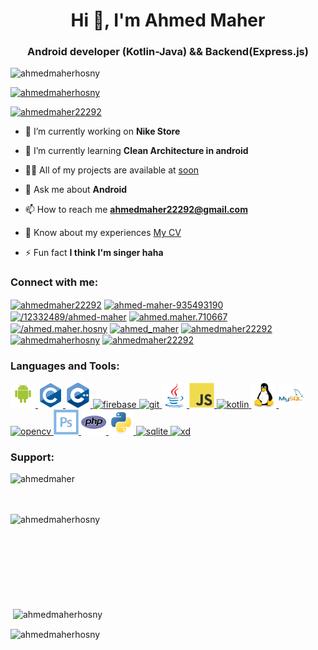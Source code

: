 <h1 align="center">Hi 👋, I'm Ahmed Maher</h1>
<h3 align="center">Android developer (Kotlin-Java) && Backend(Express.js)</h3>

<p align="left"> <img src="https://komarev.com/ghpvc/?username=ahmedmaherhosny&label=Profile%20views&color=0e75b6&style=flat" alt="ahmedmaherhosny" /> </p>

<p align="left"> <a href="https://github.com/ryo-ma/github-profile-trophy"><img src="https://github-profile-trophy.vercel.app/?username=ahmedmaherhosny" alt="ahmedmaherhosny" /></a> </p>

<p align="left"> <a href="https://twitter.com/ahmedmaher22292" target="blank"><img src="https://img.shields.io/twitter/follow/ahmedmaher22292?logo=twitter&style=for-the-badge" alt="ahmedmaher22292" /></a> </p>

- 🔭 I’m currently working on **Nike Store**

- 🌱 I’m currently learning **Clean Architecture in android**

- 👨‍💻 All of my projects are available at [soon](soon)

- 💬 Ask me about **Android**

- 📫 How to reach me **ahmedmaher22292@gmail.com**

- 📄 Know about my experiences [My CV](https://drive.google.com/file/d/1Li8SuQdUD_98GnFwchrFxXVxCyCGXHjb/view?usp=sharing)

- ⚡ Fun fact **I think I'm singer haha**

<h3 align="left">Connect with me:</h3>
<p align="left">
<a href="https://twitter.com/ahmedmaher22292" target="blank"><img align="center" src="https://raw.githubusercontent.com/rahuldkjain/github-profile-readme-generator/master/src/images/icons/Social/twitter.svg" alt="ahmedmaher22292" height="30" width="40" /></a>
<a href="https://linkedin.com/in/ahmed-maher-935493190" target="blank"><img align="center" src="https://raw.githubusercontent.com/rahuldkjain/github-profile-readme-generator/master/src/images/icons/Social/linked-in-alt.svg" alt="ahmed-maher-935493190" height="30" width="40" /></a>
<a href="https://stackoverflow.com/users/12332489/ahmed-maher" target="blank"><img align="center" src="https://raw.githubusercontent.com/rahuldkjain/github-profile-readme-generator/master/src/images/icons/Social/stack-overflow.svg" alt="/12332489/ahmed-maher" height="30" width="40" /></a>
<a href="https://fb.com/ahmed.maher.710667" target="blank"><img align="center" src="https://raw.githubusercontent.com/rahuldkjain/github-profile-readme-generator/master/src/images/icons/Social/facebook.svg" alt="ahmed.maher.710667" height="30" width="40" /></a>
<a href="https://instagram.com//ahmed.maher.hosny" target="blank"><img align="center" src="https://raw.githubusercontent.com/rahuldkjain/github-profile-readme-generator/master/src/images/icons/Social/instagram.svg" alt="/ahmed.maher.hosny" height="30" width="40" /></a>
<a href="https://www.codechef.com/users/ahmed_maher" target="blank"><img align="center" src="https://cdn.jsdelivr.net/npm/simple-icons@3.1.0/icons/codechef.svg" alt="ahmed_maher" height="30" width="40" /></a>
<a href="https://www.hackerrank.com/ahmedmaher22292" target="blank"><img align="center" src="https://raw.githubusercontent.com/rahuldkjain/github-profile-readme-generator/master/src/images/icons/Social/hackerrank.svg" alt="ahmedmaher22292" height="30" width="40" /></a>
<a href="https://codeforces.com/profile/ahmedmaherhosny" target="blank"><img align="center" src="https://raw.githubusercontent.com/rahuldkjain/github-profile-readme-generator/master/src/images/icons/Social/codeforces.svg" alt="ahmedmaherhosny" height="30" width="40" /></a>
<a href="https://www.leetcode.com/ahmedmaher22292" target="blank"><img align="center" src="https://raw.githubusercontent.com/rahuldkjain/github-profile-readme-generator/master/src/images/icons/Social/leet-code.svg" alt="ahmedmaher22292" height="30" width="40" /></a>
</p>

<h3 align="left">Languages and Tools:</h3>
<p align="left"> <a href="https://developer.android.com" target="_blank" rel="noreferrer"> <img src="https://raw.githubusercontent.com/devicons/devicon/master/icons/android/android-original-wordmark.svg" alt="android" width="40" height="40"/> </a> <a href="https://www.cprogramming.com/" target="_blank" rel="noreferrer"> <img src="https://raw.githubusercontent.com/devicons/devicon/master/icons/c/c-original.svg" alt="c" width="40" height="40"/> </a> <a href="https://www.w3schools.com/cpp/" target="_blank" rel="noreferrer"> <img src="https://raw.githubusercontent.com/devicons/devicon/master/icons/cplusplus/cplusplus-original.svg" alt="cplusplus" width="40" height="40"/> </a> <a href="https://firebase.google.com/" target="_blank" rel="noreferrer"> <img src="https://www.vectorlogo.zone/logos/firebase/firebase-icon.svg" alt="firebase" width="40" height="40"/> </a> <a href="https://git-scm.com/" target="_blank" rel="noreferrer"> <img src="https://www.vectorlogo.zone/logos/git-scm/git-scm-icon.svg" alt="git" width="40" height="40"/> </a> <a href="https://www.java.com" target="_blank" rel="noreferrer"> <img src="https://raw.githubusercontent.com/devicons/devicon/master/icons/java/java-original.svg" alt="java" width="40" height="40"/> </a> <a href="https://developer.mozilla.org/en-US/docs/Web/JavaScript" target="_blank" rel="noreferrer"> <img src="https://raw.githubusercontent.com/devicons/devicon/master/icons/javascript/javascript-original.svg" alt="javascript" width="40" height="40"/> </a> <a href="https://kotlinlang.org" target="_blank" rel="noreferrer"> <img src="https://www.vectorlogo.zone/logos/kotlinlang/kotlinlang-icon.svg" alt="kotlin" width="40" height="40"/> </a> <a href="https://www.linux.org/" target="_blank" rel="noreferrer"> <img src="https://raw.githubusercontent.com/devicons/devicon/master/icons/linux/linux-original.svg" alt="linux" width="40" height="40"/> </a> <a href="https://www.mysql.com/" target="_blank" rel="noreferrer"> <img src="https://raw.githubusercontent.com/devicons/devicon/master/icons/mysql/mysql-original-wordmark.svg" alt="mysql" width="40" height="40"/> </a> <a href="https://opencv.org/" target="_blank" rel="noreferrer"> <img src="https://www.vectorlogo.zone/logos/opencv/opencv-icon.svg" alt="opencv" width="40" height="40"/> </a> <a href="https://www.photoshop.com/en" target="_blank" rel="noreferrer"> <img src="https://raw.githubusercontent.com/devicons/devicon/master/icons/photoshop/photoshop-line.svg" alt="photoshop" width="40" height="40"/> </a> <a href="https://www.php.net" target="_blank" rel="noreferrer"> <img src="https://raw.githubusercontent.com/devicons/devicon/master/icons/php/php-original.svg" alt="php" width="40" height="40"/> </a> <a href="https://www.python.org" target="_blank" rel="noreferrer"> <img src="https://raw.githubusercontent.com/devicons/devicon/master/icons/python/python-original.svg" alt="python" width="40" height="40"/> </a> <a href="https://www.sqlite.org/" target="_blank" rel="noreferrer"> <img src="https://www.vectorlogo.zone/logos/sqlite/sqlite-icon.svg" alt="sqlite" width="40" height="40"/> </a> <a href="https://www.adobe.com/products/xd.html" target="_blank" rel="noreferrer"> <img src="https://cdn.worldvectorlogo.com/logos/adobe-xd.svg" alt="xd" width="40" height="40"/> </a> </p>

<h3 align="left">Support:</h3>
<p><a href="https://ko-fi.com/ahmedmaher"> <img align="left" src="https://cdn.ko-fi.com/cdn/kofi3.png?v=3" height="50" width="210" alt="ahmedmaher" /></a></p>

<br><br><br><p><img align="left" src="https://github-readme-stats.vercel.app/api/top-langs?username=ahmedmaherhosny&show_icons=true&locale=en&layout=compact" alt="ahmedmaherhosny" />
<br><br><br><br><br><br><br><br><p>&nbsp;<img align="center" src="https://github-readme-stats.vercel.app/api?username=ahmedmaherhosny&show_icons=true&locale=en" alt="ahmedmaherhosny" /></p>
<p><img align="center" src="https://github-readme-streak-stats.herokuapp.com/?user=ahmedmaherhosny&" alt="ahmedmaherhosny" /></p>
